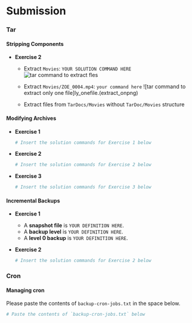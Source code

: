 # Submission

### Tar
#### Stripping Components
- **Exercise 2**
  - Extract `Movies`: `YOUR SOLUTION COMMAND HERE`
  ![tar command to extract fles](extract_movies.png)

  - Extract `Movies/ZOE_0004.mp4`: `your command here`
  ![tar command to extract only one file]ly_onefile.(extract_onpng)
  - Extract files from `TarDocs/Movies` without `TarDoc/Movies` structure

#### Modifying Archives
- **Exercise 1**

  ```bash
  # Insert the solution commands for Exercise 1 below
  ```

- **Exercise 2**

  ```bash
  # Insert the solution commands for Exercise 2 below
  ```

- **Exercise 3**

  ```bash
  # Insert the solution commands for Exercise 3 below
  ```

#### Incremental Backups
- **Exercise 1**
  - A **snapshot file** is `YOUR DEFINITION HERE`.
  - A **backup level** is `YOUR DEFINITION HERE`.
  - A **level 0 backup** is `YOUR DEFINITION HERE`.

- **Exercise 2**

  ```bash
  # Insert the solution commands for Exercise 2 below
  ```

### Cron
#### Managing cron
Please paste the contents of `backup-cron-jobs.txt` in the space below.

  ```bash
  # Paste the contents of `backup-cron-jobs.txt` below
  ```
